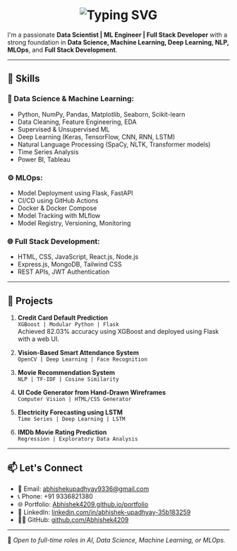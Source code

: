 <div align="center">
  <h1>
    <img src="https://readme-typing-svg.herokuapp.com?font=Fira+Code&duration=4000&pause=1000&color=F7941D&center=true&vCenter=true&width=435&lines=Hi+there%2C+I'm+Abhishek+Upadhyay!;Data+Scientist+%7C+ML+Engineer+%7C+Full+Stack+Developer" alt="Typing SVG" />
  </h1>
</div>

I'm a passionate **Data Scientist | ML Engineer | Full Stack Developer** with a strong foundation in **Data Science, Machine Learning, Deep Learning, NLP, MLOps**, and **Full Stack Development**.

---

## 🧠 Skills

### 🚀 Data Science & Machine Learning:
- Python, NumPy, Pandas, Matplotlib, Seaborn, Scikit-learn
- Data Cleaning, Feature Engineering, EDA
- Supervised & Unsupervised ML
- Deep Learning (Keras, TensorFlow, CNN, RNN, LSTM)
- Natural Language Processing (SpaCy, NLTK, Transformer models)
- Time Series Analysis
- Power BI, Tableau

### ⚙️ MLOps:
- Model Deployment using Flask, FastAPI
- CI/CD using GitHub Actions
- Docker & Docker Compose
- Model Tracking with MLflow
- Model Registry, Versioning, Monitoring

### 🌐 Full Stack Development:
- HTML, CSS, JavaScript, React.js, Node.js
- Express.js, MongoDB, Tailwind CSS
- REST APIs, JWT Authentication

---

## 💼 Projects

1. **Credit Card Default Prediction**  
   `XGBoost | Modular Python | Flask`  
   Achieved 82.03% accuracy using XGBoost and deployed using Flask with a web UI.

2. **Vision-Based Smart Attendance System**  
   `OpenCV | Deep Learning | Face Recognition`

3. **Movie Recommendation System**  
   `NLP | TF-IDF | Cosine Similarity`

4. **UI Code Generator from Hand-Drawn Wireframes**  
   `Computer Vision | HTML/CSS Generator`

5. **Electricity Forecasting using LSTM**  
   `Time Series | Deep Learning | LSTM`

6. **IMDb Movie Rating Prediction**  
   `Regression | Exploratory Data Analysis`

---

## 📫 Let's Connect

- 📧 Email: abhishekupadhyay9336@gmail.com  
- 📞 Phone: +91 9336821380  
- 🌐 Portfolio: [Abhishek4209.github.io/portfolio](https://Abhishek4209.github.io/portfolio)  
- 💼 LinkedIn: [linkedin.com/in/abhishek-upadhyay-35b183259](https://www.linkedin.com/in/abhishek-upadhyay-35b183259/)  
- 🧑‍💻 GitHub: [github.com/Abhishek4209](https://github.com/Abhishek4209)

---

🔗 _Open to full-time roles in AI, Data Science, Machine Learning, or MLOps._
